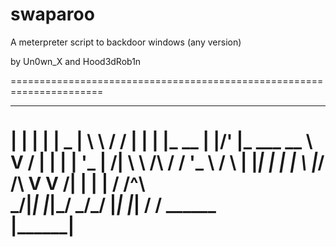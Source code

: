 swaparoo
========

A meterpreter script to backdoor windows (any version)

by Un0wn_X and Hood3dRob1n

======================================================================
 _   _       _____                 __   __
| | | |     |  _  |                \ \ / /
| | | |_ __ | |/' |_      ___ __    \ V / 
| | | | '_ \|  /| \ \ /\ / / '_ \   /   \ 
| |_| | | | \ |_/ /\ V  V /| | | | / /^\ \
 \___/|_| |_|\___/  \_/\_/ |_| |_| \/   \/
                               ______     
                              |______|    
======================================================================
